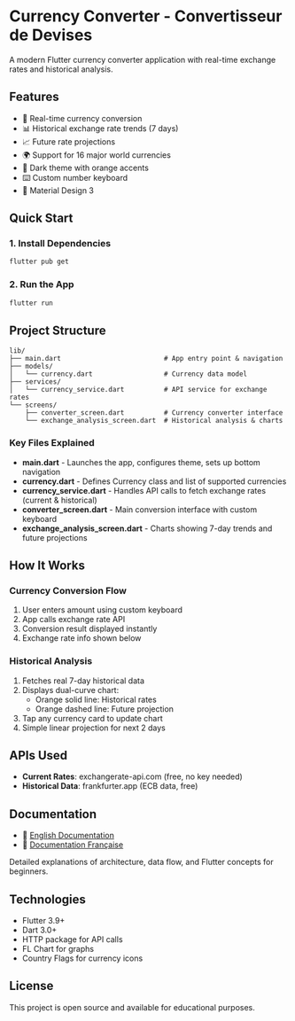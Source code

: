 # Currency Converter - Convertisseur de Devises

A modern Flutter currency converter application with real-time exchange rates and historical analysis.

## Features

- 🔄 Real-time currency conversion
- 📊 Historical exchange rate trends (7 days)
- 📈 Future rate projections
- 🌍 Support for 16 major world currencies
- 🎨 Dark theme with orange accents
- ⌨️ Custom number keyboard
- 📱 Material Design 3

## Quick Start

### 1. Install Dependencies

```bash
flutter pub get
```

### 2. Run the App

```bash
flutter run
```

## Project Structure

```
lib/
├── main.dart                          # App entry point & navigation
├── models/
│   └── currency.dart                  # Currency data model
├── services/
│   └── currency_service.dart          # API service for exchange rates
└── screens/
    ├── converter_screen.dart          # Currency converter interface
    └── exchange_analysis_screen.dart  # Historical analysis & charts
```

### Key Files Explained

- **main.dart** - Launches the app, configures theme, sets up bottom navigation
- **currency.dart** - Defines Currency class and list of supported currencies
- **currency_service.dart** - Handles API calls to fetch exchange rates (current & historical)
- **converter_screen.dart** - Main conversion interface with custom keyboard
- **exchange_analysis_screen.dart** - Charts showing 7-day trends and future projections

## How It Works

### Currency Conversion Flow
1. User enters amount using custom keyboard
2. App calls exchange rate API
3. Conversion result displayed instantly
4. Exchange rate info shown below

### Historical Analysis
1. Fetches real 7-day historical data
2. Displays dual-curve chart:
   - Orange solid line: Historical rates
   - Orange dashed line: Future projection
3. Tap any currency card to update chart
4. Simple linear projection for next 2 days

## APIs Used

- **Current Rates**: exchangerate-api.com (free, no key needed)
- **Historical Data**: frankfurter.app (ECB data, free)

## Documentation

- 📖 [English Documentation](COMPREHENSIVE_DOCUMENTATION.md)
- 📖 [Documentation Française](DOCUMENTATION_COMPLETE_FR.md)

Detailed explanations of architecture, data flow, and Flutter concepts for beginners.

## Technologies

- Flutter 3.9+
- Dart 3.0+
- HTTP package for API calls
- FL Chart for graphs
- Country Flags for currency icons

## License

This project is open source and available for educational purposes.

